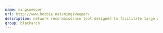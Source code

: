 ```yaml
---
name: mingsweeper
url: http://www.hoobie.net/mingsweeper/
description: network reconnaissance tool designed to facilitate large address space,high speed node discovery and identification. URL : http://www.hoobie.net/mingsweeper/ Groups : blackarch blackarch-windows blackarch-recon blackarch-scanner
group: blackarch
---
```

